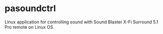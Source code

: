 # pasoundctrl

Linux application for controlling sound with Sound Blaster X-Fi Surround 5.1 Pro remote on Linux OS.
